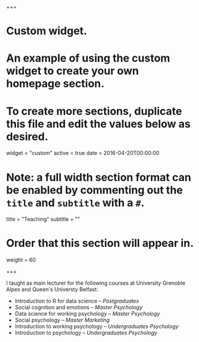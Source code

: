 +++
# Custom widget.
# An example of using the custom widget to create your own homepage section.
# To create more sections, duplicate this file and edit the values below as desired.
widget = "custom"
active = true
date = 2016-04-20T00:00:00

# Note: a full width section format can be enabled by commenting out the `title` and `subtitle` with a `#`.
title = "Teaching"
subtitle = ""

# Order that this section will appear in.
weight = 60

+++

I taught as main lecturer for the following courses at University Grenoble Alpes and Queen's Universty Belfast:

- Introduction to R for data science – *Postgraduates*
- Social cognition and emotions – *Master Psychology*
- Data science for working psychology – *Master Psychology*
- Social psychology – *Master Marketing*
- Introduction to working psychology – *Undergraduates Psychology*
- Introduction to psychology – *Undergraduates Psychology*
